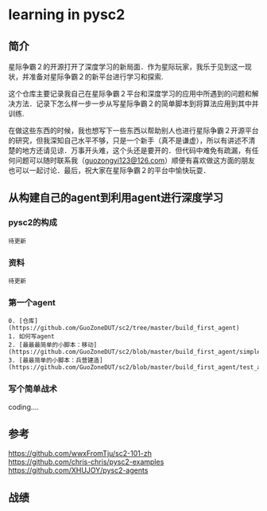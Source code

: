 # learning in pysc2
## 简介
星际争霸２的开源打开了深度学习的新局面．作为星际玩家，我乐于见到这一现状，并准备对星际争霸２的新平台进行学习和探索.  
  
这个仓库主要记录我自己在星际争霸２平台和深度学习的应用中所遇到的问题和解决方法．记录下怎么样一步一步从写星际争霸２的简单脚本到将算法应用到其中并训练.  
  
在做这些东西的时候，我也想写下一些东西以帮助别人也进行星际争霸２开源平台的研究，但我深知自己水平不够，只是一个新手（真不是谦虚），所以有讲述不清楚的地方还请见谅．万事开头难，这个头还是要开的．但代码中难免有疏漏，有任何问题可以随时联系我（guozongyi123@126.com）顺便有喜欢做这方面的朋友也可以一起讨论．最后，祝大家在星际争霸２的平台中愉快玩耍．
## 从构建自己的agent到利用agent进行深度学习
### pysc2的构成
    待更新
### 资料
    待更新
### 第一个agent
    0. [仓库](https://github.com/GuoZoneDUT/sc2/tree/master/build_first_agent)
	1. 如何写agent
    2. [最最最简单的小脚本：移动](https://github.com/GuoZoneDUT/sc2/blob/master/build_first_agent/simple.py)  
	3. [最最简单的小脚本：兵营建造](https://github.com/GuoZoneDUT/sc2/blob/master/build_first_agent/test_agent.py)  
### 写个简单战术
coding....
## 参考
https://github.com/wwxFromTju/sc2-101-zh  
https://github.com/chris-chris/pysc2-examples  
https://github.com/XHUJOY/pysc2-agents
## 战绩
